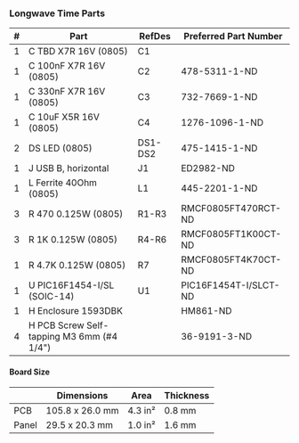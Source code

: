 ### Longwave Time Parts ###

|  # | Part                                      | RefDes  | Preferred Part Number       |
|---:|-------------------------------------------|---------|-----------------------------|
|  1 | C TBD X7R 16V (0805)                      | C1      |                             |
|  1 | C 100nF X7R 16V (0805)                    | C2      | 478-5311-1-ND               |
|  1 | C 330nF X7R 16V (0805)                    | C3      | 732-7669-1-ND               |
|  1 | C 10uF X5R 16V (0805)                     | C4      | 1276-1096-1-ND              |
|  2 | DS LED (0805)                             | DS1-DS2 | 475-1415-1-ND               |
|  1 | J USB B, horizontal                       | J1      | ED2982-ND                   |
|  1 | L Ferrite 40Ohm (0805)                    | L1      | 445-2201-1-ND               |
|  3 | R 470 0.125W (0805)                       | R1-R3   | RMCF0805FT470RCT-ND         |
|  3 | R 1K 0.125W (0805)                        | R4-R6   | RMCF0805FT1K00CT-ND         |
|  1 | R 4.7K 0.125W (0805)                      | R7      | RMCF0805FT4K70CT-ND         |
|  1 | U PIC16F1454-I/SL (SOIC-14)               | U1      | PIC16F1454T-I/SLCT-ND       |
|  1 | H Enclosure 1593DBK                       |         | HM861-ND                    |
|  4 | H PCB Screw Self-tapping M3 6mm (#4 1/4") |         | 36-9191-3-ND                |


#### Board Size ####

|       |      Dimensions | Area    | Thickness |
|-------|-----------------|---------|-----------|
| PCB   | 105.8 x 26.0 mm | 4.3 in² |    0.8 mm | 
| Panel |  29.5 x 20.3 mm | 1.0 in² |    1.6 mm |
